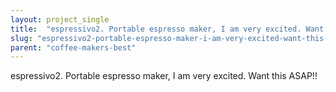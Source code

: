 ```yaml
---
layout: project_single
title:  "espressivo2. Portable espresso maker, I am very excited. Want this ASAP!!"
slug: "espressivo2-portable-espresso-maker-i-am-very-excited-want-this-asap"
parent: "coffee-makers-best"
---
```

espressivo2. Portable espresso maker, I am very excited. Want this ASAP!!